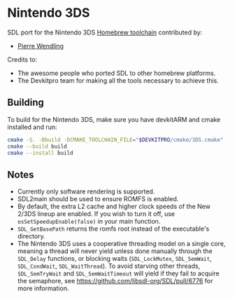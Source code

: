 # Nintendo 3DS

SDL port for the Nintendo 3DS [Homebrew toolchain](https://devkitpro.org/) contributed by:

- [Pierre Wendling](https://github.com/FtZPetruska)

Credits to:

- The awesome people who ported SDL to other homebrew platforms.
- The Devkitpro team for making all the tools necessary to achieve this.

## Building

To build for the Nintendo 3DS, make sure you have devkitARM and cmake installed and run:

```bash
cmake -S. -Bbuild -DCMAKE_TOOLCHAIN_FILE="$DEVKITPRO/cmake/3DS.cmake" -DCMAKE_BUILD_TYPE=Release
cmake --build build
cmake --install build
```

## Notes

- Currently only software rendering is supported.
- SDL2main should be used to ensure ROMFS is enabled.
- By default, the extra L2 cache and higher clock speeds of the New 2/3DS lineup are enabled. If you wish to turn it
  off, use `osSetSpeedupEnable(false)` in your main function.
- `SDL_GetBasePath` returns the romfs root instead of the executable's directory.
- The Nintendo 3DS uses a cooperative threading model on a single core, meaning a thread will never yield unless done
  manually through the `SDL_Delay` functions, or blocking waits (`SDL_LockMutex`, `SDL_SemWait`, `SDL_CondWait`,
  `SDL_WaitThread`). To avoid starving other threads, `SDL_SemTryWait` and `SDL_SemWaitTimeout` will yield if they fail
  to acquire the semaphore, see https://github.com/libsdl-org/SDL/pull/6776 for more information.
